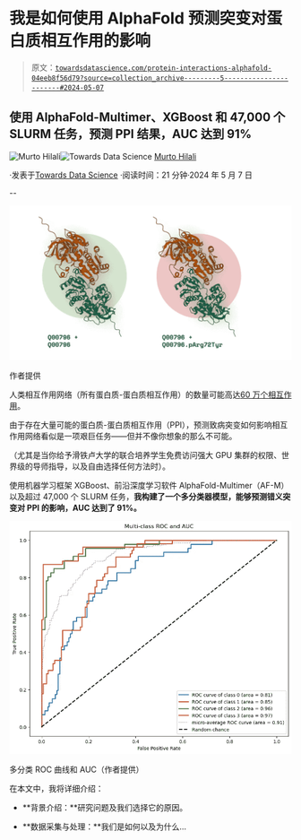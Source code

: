 # 我是如何使用 AlphaFold 预测突变对蛋白质相互作用的影响

> 原文：[`towardsdatascience.com/protein-interactions-alphafold-04eeb8f56d79?source=collection_archive---------5-----------------------#2024-05-07`](https://towardsdatascience.com/protein-interactions-alphafold-04eeb8f56d79?source=collection_archive---------5-----------------------#2024-05-07)

## 使用 AlphaFold-Multimer、XGBoost 和 47,000 个 SLURM 任务，预测 PPI 结果，AUC 达到 91%

[](https://murto.medium.com/?source=post_page---byline--04eeb8f56d79--------------------------------)![Murto Hilali](https://murto.medium.com/?source=post_page---byline--04eeb8f56d79--------------------------------)[](https://towardsdatascience.com/?source=post_page---byline--04eeb8f56d79--------------------------------)![Towards Data Science](https://towardsdatascience.com/?source=post_page---byline--04eeb8f56d79--------------------------------) [Murto Hilali](https://murto.medium.com/?source=post_page---byline--04eeb8f56d79--------------------------------)

·发表于[Towards Data Science](https://towardsdatascience.com/?source=post_page---byline--04eeb8f56d79--------------------------------) ·阅读时间：21 分钟·2024 年 5 月 7 日

--

![](img/8a11826456b72972521c3531892344ae.png)

作者提供

人类相互作用网络（所有蛋白质-蛋白质相互作用）的数量可能高达[60 万个相互作用](https://genomemedicine.biomedcentral.com/articles/10.1186/gm441)。

由于存在大量可能的蛋白质-蛋白质相互作用（PPI），预测致病突变如何影响相互作用网络看似是一项艰巨任务——但并不像你想象的那么不可能。

（尤其是当你给予滑铁卢大学的联合培养学生免费访问强大 GPU 集群的权限、世界级的导师指导，以及自由选择任何方法时）。

使用机器学习框架 XGBoost、前沿深度学习软件 AlphaFold-Multimer（AF-M）以及超过 47,000 个 SLURM 任务，**我构建了一个多分类器模型，能够预测错义突变对 PPI 的影响，AUC 达到了 91%。**

![](img/9147a5c7e94f9efd7e37863bcc4d8391.png)

多分类 ROC 曲线和 AUC（作者提供）

在本文中，我将详细介绍：

+   **背景介绍：**研究问题及我们选择它的原因。

+   **数据采集与处理：**我们是如何以及为什么…
